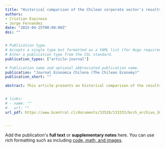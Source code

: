 ```yaml
---
title: "Historical comparison of the Chilean corporate sector's results (in Spanish)"
authors:
- Cristian Espinosa
- Jorge Fernandez
date: "2015-04-25T00:00:00Z"
doi: ""


# Publication type.
# Accepts a single type but formatted as a YAML list (for Hugo requirements).
# Enter a publication type from the CSL standard.
publication_types: ["article-journal"]

# Publication name and optional abbreviated publication name.
publication: "Journal Economia Chilena (The Chilean Economy)"
publication_short: ""

abstract: This article presents an historical comparison of the results of companies reporting to the Superintendence of Securities and Insurance. This comparison covers periods during which the country was exposed to different economic cycles, spanning from 1994 to 2013. It analyzes in detail the Asian crisis and its subsequent recovery, the subprime crisis, and finally, the current situation.


# links:
# - name: ""
#   url: ""
url_pdf: https://www.bcentral.cl/documents/33528/133333/bcch_archivo_101969_es.pdf#page=70


---
```


Add the publication's **full text** or **supplementary notes** here. You can use rich formatting such as including [code, math, and images](https://docs.hugoblox.com/content/writing-markdown-latex/).

